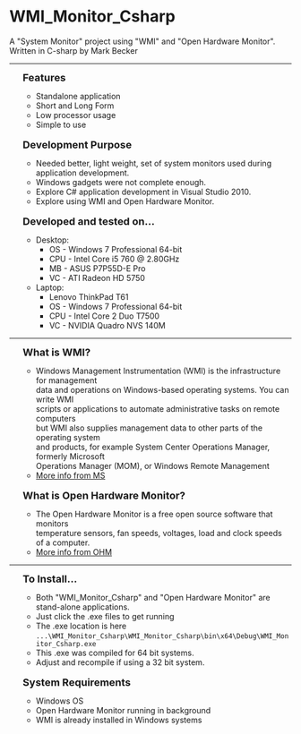 <h1>WMI_Monitor_Csharp</h1>
A "System Monitor" project using "WMI" and "Open Hardware Monitor".<br />
Written in C-sharp by Mark Becker
<hr>
<ul>
<font size='4'><b>Features</b></font><ul>
<li>Standalone application
<li>Short and Long Form
<li>Low processor usage
<li>Simple to use
</ul><br/>
<font size='4'><b>Development Purpose</b></font><ul>
<li>Needed better, light weight, set of system monitors used during application development.
<li>Windows gadgets were not complete enough.
<li>Explore C# application development in Visual Studio 2010.
<li>Explore using WMI and Open Hardware Monitor.
</ul><br/>
<font size='4'><b>Developed and tested on...</b></font><ul>
<li>Desktop:<ul>
<li>OS - Windows 7 Professional 64-bit
<li>CPU - Intel Core i5 760 @ 2.80GHz
<li>MB - ASUS P7P55D-E Pro
<li>VC - ATI Radeon HD 5750
</ul>
<li>Laptop:<ul>
<li>Lenovo ThinkPad T61
<li>OS - Windows 7 Professional 64-bit
<li>CPU - Intel Core 2 Duo T7500
<li>VC - NVIDIA Quadro NVS 140M
</ul></ul></ul>
<hr>
<ul>
<font size='4'><b>What is WMI?</b></font><ul>
<li>Windows Management Instrumentation (WMI) is the infrastructure for management <br />
data and operations on Windows-based operating systems. You can write WMI <br />
scripts or applications to automate administrative tasks on remote computers <br />
but WMI also supplies management data to other parts of the operating system <br />
and products, for example System Center Operations Manager, formerly Microsoft <br />
Operations Manager (MOM), or Windows Remote Management <br />
<li><a href="http://msdn.microsoft.com/en-us/library/aa393964(v=vs.85)" target=blank>More info from MS</a>
</ul><br/>
<font size='4'><b>What is Open Hardware Monitor?</b></font><ul>
<li>The Open Hardware Monitor is a free open source software that monitors <br />
temperature sensors, fan speeds, voltages, load and clock speeds of a computer.<br />
<li><a href="http://openhardwaremonitor.org/" target=blank>More info from OHM</a>
</ul></ul>
<hr>
<ul>
<font size='4'><b>To Install...</b></font><ul>
<li>Both "WMI_Monitor_Csharp" and "Open Hardware Monitor" are stand-alone applications.
<li>Just click the .exe files to get running
<li>The .exe location is here<br/>
<code>...\WMI_Monitor_Csharp\WMI_Monitor_Csharp\bin\x64\Debug\WMI_Monitor_Csharp.exe</code>
<li>This .exe was compiled for 64 bit systems.
<li>Adjust and recompile if using a 32 bit system.
</ul><br/>
<font size='4'><b>System Requirements</b></font><ul>
<li>Windows OS
<li>Open Hardware Monitor running in background
<li>WMI is already installed in Windows systems
</ul></ul><br/><br/>